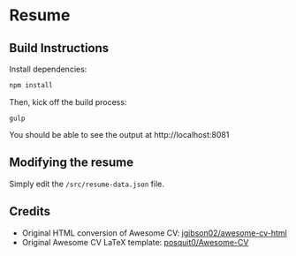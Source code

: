 # Resume

## Build Instructions

Install dependencies:
```sh
npm install
```

Then, kick off the build process:
```
gulp
```

You should be able to see the output at http://localhost:8081

## Modifying the resume

Simply edit the `/src/resume-data.json` file.

## Credits

* Original HTML conversion of Awesome CV: [jgibson02/awesome-cv-html](https://github.com/jgibson02/awesome-cv-html)
* Original Awesome CV LaTeX template: [posquit0/Awesome-CV](https://github.com/posquit0/Awesome-CV)
